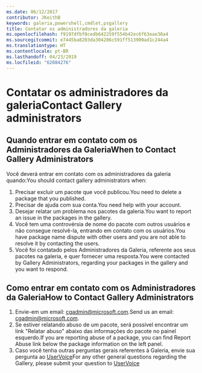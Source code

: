 ```yaml
---
ms.date: 06/12/2017
contributor: JKeithB
keywords: galeria,powershell,cmdlet,psgallery
title: Contatar os administradores da galeria
ms.openlocfilehash: f9197dfbf0cedb642259f554b42ec6f63eae30a4
ms.sourcegitcommit: e7445ba8203da304286c591ff513900ad1c244a4
ms.translationtype: HT
ms.contentlocale: pt-BR
ms.lasthandoff: 04/23/2019
ms.locfileid: "62084276"
---
```

# <a name="contact-gallery-administrators"></a><span data-ttu-id="95211-103">Contatar os administradores da galeria</span><span class="sxs-lookup"><span data-stu-id="95211-103">Contact Gallery administrators</span></span>

## <a name="when-to-contact-gallery-administrators"></a><span data-ttu-id="95211-104">Quando entrar em contato com os Administradores da Galeria</span><span class="sxs-lookup"><span data-stu-id="95211-104">When to Contact Gallery Administrators</span></span>

<span data-ttu-id="95211-105">Você deverá entrar em contato com os administradores da galeria quando:</span><span class="sxs-lookup"><span data-stu-id="95211-105">You should contact gallery administrators when:</span></span>

1. <span data-ttu-id="95211-106">Precisar excluir um pacote que você publicou.</span><span class="sxs-lookup"><span data-stu-id="95211-106">You need to delete a package that you published.</span></span>
2. <span data-ttu-id="95211-107">Precisar de ajuda com sua conta.</span><span class="sxs-lookup"><span data-stu-id="95211-107">You need help with your account.</span></span>
3. <span data-ttu-id="95211-108">Desejar relatar um problema nos pacotes da galeria.</span><span class="sxs-lookup"><span data-stu-id="95211-108">You want to report an issue in the packages in the gallery.</span></span>
4. <span data-ttu-id="95211-109">Você tem uma controvérsia de nome do pacote com outros usuários e não consegue resolvê-la, entrando em contato com os usuários.</span><span class="sxs-lookup"><span data-stu-id="95211-109">You have package name dispute with other users and you are not able to resolve it by contacting the users.</span></span>
5. <span data-ttu-id="95211-110">Você foi contatado pelos Administradores da Galeria, referente aos seus pacotes na galeria, e quer fornecer uma resposta.</span><span class="sxs-lookup"><span data-stu-id="95211-110">You were contacted by Gallery Administrators, regarding your packages in the gallery and you want to respond.</span></span>

## <a name="how-to-contact-gallery-administrators"></a><span data-ttu-id="95211-111">Como entrar em contato com os Administradores da Galeria</span><span class="sxs-lookup"><span data-stu-id="95211-111">How to Contact Gallery Administrators</span></span>

1. <span data-ttu-id="95211-112">Envie-em um email: cgadmin@microsoft.com.</span><span class="sxs-lookup"><span data-stu-id="95211-112">Send us an email: cgadmin@microsoft.com.</span></span>
2. <span data-ttu-id="95211-113">Se estiver relatando abuso de um pacote, será possível encontrar um link "Relatar abuso" abaixo das informações do pacote no painel esquerdo.</span><span class="sxs-lookup"><span data-stu-id="95211-113">If you are reporting abuse of a package, you can find Report Abuse link below the package information on the left panel.</span></span>
3. <span data-ttu-id="95211-114">Caso você tenha outras perguntas gerais referentes à Galeria, envie sua pergunta ao [UserVoice](http://windowsserver.uservoice.com/forums/301869-powershell)</span><span class="sxs-lookup"><span data-stu-id="95211-114">For any other general questions regarding the Gallery, please submit your question to [UserVoice](http://windowsserver.uservoice.com/forums/301869-powershell)</span></span>
